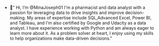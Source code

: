 - 👋" Hi, I’m @MinaJoseph01 I'm a pharmacist and data analyst with a passion for leveraging data to drive insights and improve decision-making.
My areas of expertise include SQL,Advanced Excel, Power BI, and Tableau, and I'm also certified by Google and Udacity as a data analyst.
 I have experience working with Python and am always eager to learn more about it.
 As a problem solver at heart, I enjoy using my skills to help organizations make data-driven decisions."

<!---
MinaJoseph01/MinaJoseph01 is a ✨ special ✨ repository because its `README.md` (this file) appears on your GitHub profile.
You can click the Preview link to take a look at your changes.
--->
